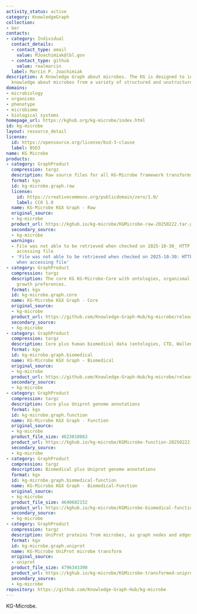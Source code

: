 ```yaml
---
activity_status: active
category: KnowledgeGraph
collection:
- ber
contacts:
- category: Individual
  contact_details:
  - contact_type: email
    value: MJoachimiak@lbl.gov
  - contact_type: github
    value: realmarcin
  label: Marcin P. Joachimiak
description: A Knowledge Graph about microbes. The KG is designed to integrate diverse
  knowledge about microbes from a variety of structured and unstructured sources.
domains:
- microbiology
- organisms
- phenotype
- microbiome
- biological systems
homepage_url: https://kghub.org/kg-microbe/index.html
id: kg-microbe
layout: resource_detail
license:
  id: https://opensource.org/license/bsd-3-clause
  label: BSD3
name: KG Microbe
products:
- category: GraphProduct
  compression: targz
  description: Raw source files for all KG-Microbe framework transforms (all 4 KGs)
  format: kgx
  id: kg-microbe.graph.raw
  license:
    id: https://creativecommons.org/publicdomain/zero/1.0/
    label: CC0 1.0
  name: KG-Microbe KGX Graph - Raw
  original_source:
  - kg-microbe
  product_url: https://kghub.io/kg-microbe/KGMicrobe-raw-20250222.tar.gz
  secondary_source:
  - kg-microbe
  warnings:
  - File was not able to be retrieved when checked on 2025-10-30_ HTTP 403 error when
    accessing file
  - 'File was not able to be retrieved when checked on 2025-10-30: HTTP 403 error
    when accessing file'
- category: GraphProduct
  compression: targz
  description: The core KG KG-Microbe-Core with ontologies, organismal traits, and
    growth preferences.
  format: kgx
  id: kg-microbe.graph.core
  name: KG-Microbe KGX Graph - Core
  original_source:
  - kg-microbe
  product_url: https://github.com/Knowledge-Graph-Hub/kg-microbe/releases/latest
  secondary_source:
  - kg-microbe
- category: GraphProduct
  compression: targz
  description: Core plus human biomedical data (ontologies, CTD, Wallen et al)
  format: kgx
  id: kg-microbe.graph.biomedical
  name: KG-Microbe KGX Graph - Biomedical
  original_source:
  - kg-microbe
  product_url: https://github.com/Knowledge-Graph-Hub/kg-microbe/releases/latest
  secondary_source:
  - kg-microbe
- category: GraphProduct
  compression: targz
  description: Core plus Uniprot genome annotations
  format: kgx
  id: kg-microbe.graph.function
  name: KG-Microbe KGX Graph - Function
  original_source:
  - kg-microbe
  product_file_size: 4623010863
  product_url: https://kghub.io/kg-microbe/KGMicrobe-function-20250222.tar.gz
  secondary_source:
  - kg-microbe
- category: GraphProduct
  compression: targz
  description: Biomedical plus Uniprot genome annotations
  format: kgx
  id: kg-microbe.graph.biomedical-function
  name: KG-Microbe KGX Graph - Biomedical-Function
  original_source:
  - kg-microbe
  product_file_size: 4640682152
  product_url: https://kghub.io/kg-microbe/KGMicrobe-biomedical-function-20250222.tar.gz
  secondary_source:
  - kg-microbe
- category: GraphProduct
  compression: targz
  description: UniProt proteins from microbes, as graph nodes and edges
  format: kgx
  id: kg-microbe.graph.uniprot
  name: KG-Microbe UniProt microbe transform
  original_source:
  - uniprot
  product_file_size: 4796343398
  product_url: https://kghub.io/kg-microbe/KGMicrobe-transformed-uniprot-microbes-20240924.tar.gz
  secondary_source:
  - kg-microbe
repository: https://github.com/Knowledge-Graph-Hub/kg-microbe
---
```

KG-Microbe.